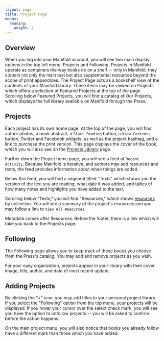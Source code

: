 ```yaml
---
layout: page
title: Project Page
menus:
  reading:
    weight: 2
---
```


## Overview

When you log into your Manifold account, you will see two main display options in the top left menu: Projects and Following. Projects in Manifold operate as containers the way books do on a shelf -- only in Manifold, they contain not only the main text but also supplemental resources beyond the scope of print appendices. The Project Page acts as a bookshelf view of the contents of your Manifold library. These items may be viewed on Projects which offers a selection of Featured Projects at the top of the page. Scrolling below Featured Projects, you will find a catalog of Our Projects, which displays the full library available on Manifold through the Press.

## Projects

Each project has its own home page. At the top of the page, you will find author photos, a book abstract, a `Start Reading` button, a `View Contents` button, Twitter and Facebook widgets, as well as the project hashtag, and a link to purchase the print version. This page displays the cover of the book, which you will also see on the [Projects Library](library/index.html) page.

Further down the Project home page, you will see a feed of `Recent Activity`. Because Manifold is iterative, and authors may add resources and texts, the feed provides information about when things are added.

Below this feed, you will find a segment titled "Texts" which shows you the version of the text you are reading, what date it was added, and tallies of how many notes and highlights you have added to the text.

Scrolling below "Texts," you will find "Resources," which shows [resources](resources.html) by collection. You will see a summary of the project's resources and you may follow a link to `View All Resources`.

Metadata comes after Resources. Before the footer, there is a link which will take you back to the Projects page.

## Following

The Following page allows you to keep track of those books you choose from the Press's catalog. You may add and remove projects as you wish.

For your easy organization, projects appear in your library with their cover image, title, author, and date of most recent update.

## Adding Projects

By clicking the "+" icon, you may add titles to your personal project library. If you select the "Following" option from the top menu, your projects will be displayed. If you hover your cursor over the select check mark, you will see you have the option to unfollow projects -- you will be asked to confirm before the action happens.

On the main project menu, you will also notice that books you already follow have a different mark than those which you have added.
